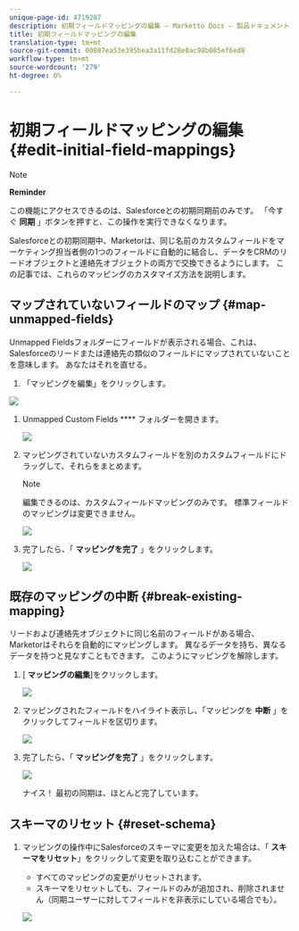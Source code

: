 ```yaml
---
unique-page-id: 4719287
description: 初期フィールドマッピングの編集 — Marketto Docs — 製品ドキュメント
title: 初期フィールドマッピングの編集
translation-type: tm+mt
source-git-commit: 00887ea53e395bea3a11fd28e0ac98b085ef6ed8
workflow-type: tm+mt
source-wordcount: '279'
ht-degree: 0%

---
```



# 初期フィールドマッピングの編集 {#edit-initial-field-mappings}

>[!NOTE]
>
>**Reminder**
>
>この機能にアクセスできるのは、Salesforceとの初期同期前のみです。 「今すぐ **同期** 」ボタンを押すと、この操作を実行できなくなります。

Salesforceとの初期同期中、Marketorは、同じ名前のカスタムフィールドをマーケティング担当者側の1つのフィールドに自動的に結合し、データをCRMのリードオブジェクトと連絡先オブジェクトの両方で交換できるようにします。 この記事では、これらのマッピングのカスタマイズ方法を説明します。

## マップされていないフィールドのマップ {#map-unmapped-fields}

Unmapped Fieldsフォルダーにフィールドが表示される場合、これは、Salesforceのリードまたは連絡先の類似のフィールドにマップされていないことを意味します。 あなたはそれを直せる。

1. 「マッピングを編集」をクリックします。

![](assets/image2014-12-9-13-3a31-3a0.png)

1. Unmapped Custom Fields **** フォルダーを開きます。

   ![](assets/two.png)

1. マッピングされていないカスタムフィールドを別のカスタムフィールドにドラッグして、それらをまとめます。

   >[!NOTE]
   >
   >編集できるのは、カスタムフィールドマッピングのみです。 標準フィールドのマッピングは変更できません。

   ![](assets/three.png)

1. 完了したら、「 **マッピングを完了** 」をクリックします。

   ![](assets/four.png)

## 既存のマッピングの中断 {#break-existing-mapping}

リードおよび連絡先オブジェクトに同じ名前のフィールドがある場合、Marketorはそれらを自動的にマッピングします。 異なるデータを持ち、異なるデータを持つと見なすこともできます。 このようにマッピングを解除します。

1. [ **マッピングの編集**]をクリックします。

   ![](assets/image2014-12-9-13-3a31-3a37.png)

1. マッピングされたフィールドをハイライト表示し、「マッピングを **中断** 」をクリックしてフィールドを区切ります。

   ![](assets/image2014-12-9-13-3a31-3a47.png)

1. 完了したら、「 **マッピングを完了** 」をクリックします。

   ![](assets/image2014-12-9-13-3a31-3a58.png)

   ナイス！ 最初の同期は、ほとんど完了しています。

## スキーマのリセット {#reset-schema}

1. マッピングの操作中にSalesforceのスキーマに変更を加えた場合は、「 **スキーマをリセット**」をクリックして変更を取り込むことができます。

   * すべてのマッピングの変更がリセットされます。
   * スキーマをリセットしても、フィールドのみが追加され、削除されません（同期ユーザーに対してフィールドを非表示にしている場合でも）。

   ![](assets/image2014-12-9-13-3a32-3a8.png)

